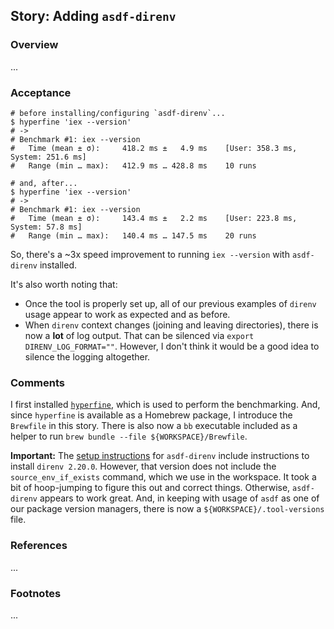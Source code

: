 ## Story: Adding `asdf-direnv`

### Overview

...

### Acceptance

```shell
# before installing/configuring `asdf-direnv`...
$ hyperfine 'iex --version'
# ->
# Benchmark #1: iex --version
#   Time (mean ± σ):     418.2 ms ±   4.9 ms    [User: 358.3 ms, System: 251.6 ms]
#   Range (min … max):   412.9 ms … 428.8 ms    10 runs

# and, after...
$ hyperfine 'iex --version'
# ->
# Benchmark #1: iex --version
#   Time (mean ± σ):     143.4 ms ±   2.2 ms    [User: 223.8 ms, System: 57.8 ms]
#   Range (min … max):   140.4 ms … 147.5 ms    20 runs
```

So, there's a ~3x speed improvement to running `iex --version` with `asdf-direnv` installed.

It's also worth noting that:

- Once the tool is properly set up, all of our previous examples of `direnv` usage appear to work as expected and as before.
- When `direnv` context changes (joining and leaving directories), there is now a **lot** of log output. That can be silenced via `export DIRENV_LOG_FORMAT=""`. However, I don't think it would be a good idea to silence the logging altogether. 

### Comments

I first installed [`hyperfine`](https://github.com/sharkdp/hyperfine), which is used to perform the benchmarking. And, since `hyperfine` is available as a Homebrew package, I introduce the `Brewfile` in this story. There is also now a `bb` executable included as a helper to run `brew bundle --file ${WORKSPACE}/Brewfile`.

**Important:** The [setup instructions](https://github.com/asdf-community/asdf-direnv) for `asdf-direnv` include instructions to install `direnv 2.20.0`. However, that version does not include the `source_env_if_exists` command, which we use in the workspace. It took a bit of hoop-jumping to figure this out and correct things. Otherwise, `asdf-direnv` appears to work great. And, in keeping with usage of `asdf` as one of our package version managers, there is now a `${WORKSPACE}/.tool-versions` file.

### References

...

### Footnotes

...


